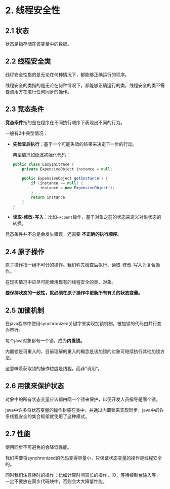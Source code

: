 # 2. 线程安全性

## 2.1 状态

状态是指存储在该变量中的数据。

## 2.2 线程安全类

线程安全性指的是无论在何种情况下，都能够正确运行的程序。

线程安全的类指的是无论在何种情况下，都能够正确运行的类，线程安全的类不需要调用方在进行任何同步的操作。

## 2.3 竞态条件

**竞态条件**指的是在程序在不同执行顺序下表现出不同的行为。

一般有2中典型情况：

- **先检查后执行**：基于一个可能失效的结果来决定下一步的行动。

  典型情况如延迟初始化代码：

  ```java
  public class LazyInitrace {
      private ExpensiveObject instance = null;
      
      public ExpensiveObject getInstance() {
          if (instance == null) {
              instance = new ExpensiveObject();
          }
          return instance;
      }
  }
  ```


- **读取-修改-写入**：比如```++count```操作，基于对象之前的状态来定义对象状态的转换。

竞态条件并不总是会发生错误，还需要 **不正确的执行顺序**。

## 2.4 原子操作

原子操作指一组不可分的操作。我们称先检查后执行、读取-修改-写入为复合操作。

在现实情况中应尽可能使用现有的线程安全的类、对象。

**要保持状态的一致性，就必须在原子操作中更新所有有关的状态变量。**

## 2.5 加锁机制

在java程序中使用synchronized关键字来实现加锁机制。被加锁的代码由并行变为串行。

每个java对象都有一个锁，成为**内置锁。**

内置锁是可重入的，目前理解的重入的概念是该加锁的对象可继续执行其他加锁方法。

这意味着获取锁的操作粒度是线程，而非“调用”。

## 2.6 用锁来保护状态

对象中的所有状态变量应该都由同一个锁来保护，以便开发人员指导是哪个锁。

java中许多将状态变量的操作封装在类中，并通过内置锁来实现同步，java中的许多线程安全的集合框架就使用了这种模式。

## 2.7 性能

使用同步不可避免的会降低性能。

我们需要将synchronized的代码变得尽量小，只保证状态变量的操作是线程安全的。

同时我们注意耗时的操作：比如计算时间较长的操作，IO，等待控制台输入等，一定不要放在同步代码块中，否则会大大降低性能。

